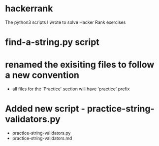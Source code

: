 # hackerrank
The python3 scripts I wrote to solve Hacker Rank exercises

# find-a-string.py script

# renamed the exisiting files to follow a new convention
- all files for the 'Practice' section will have 'practice' prefix

# Added new script - practice-string-validators.py
- practice-string-validators.py
- practice-string-validators.md
